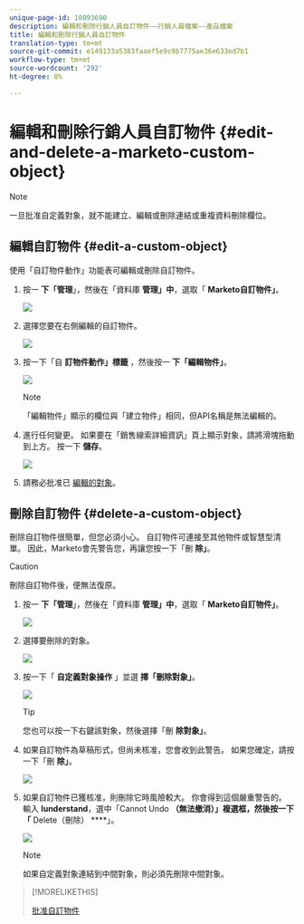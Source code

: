 ```yaml
---
unique-page-id: 10093690
description: 編輯和刪除行銷人員自訂物件——行銷人員檔案——產品檔案
title: 編輯和刪除行銷人員自訂物件
translation-type: tm+mt
source-git-commit: e149133a5383faaef5e9c9b7775ae36e633ed7b1
workflow-type: tm+mt
source-wordcount: '292'
ht-degree: 0%

---
```



# 編輯和刪除行銷人員自訂物件 {#edit-and-delete-a-marketo-custom-object}

>[!NOTE]
>
>一旦批准自定義對象，就不能建立、編輯或刪除連結或重複資料刪除欄位。

## 編輯自訂物件 {#edit-a-custom-object}

使用「自訂物件動作」功能表可編輯或刪除自訂物件。

1. 按一 **下「管理**」，然後在「資料庫 **管理」中**，選取「 **Marketo自訂物件」**。

   ![](assets/image2016-1-18-13-3a31-3a51.png)

1. 選擇您要在右側編輯的自訂物件。

   ![](assets/image2016-1-18-13-3a33-3a11.png)

1. 按一下「自 **訂物件動作」標籤** ，然後按一 **下「編輯物件」**。

   ![](assets/image2015-9-23-11-3a37-3a44.png)

   >[!NOTE]
   >
   >「編輯物件」顯示的欄位與「建立物件」相同，但API名稱是無法編輯的。

1. 進行任何變更。 如果要在「銷售線索詳細資訊」頁上顯示對象，請將滑塊拖動到上方。 按一下 **儲存**。

   ![](assets/image2015-9-15-16-3a48-3a39.png)

1. 請務必批准已 [編輯的對象](approve-a-custom-object.md)。

## 刪除自訂物件 {#delete-a-custom-object}

刪除自訂物件很簡單，但您必須小心。 自訂物件可連接至其他物件或智慧型清單。 因此，Marketo會先警告您，再讓您按一下「刪 **除」**。

>[!CAUTION]
>
>刪除自訂物件後，便無法復原。

1. 按一 **下「管理**」，然後在「資料庫 **管理」中**，選取「 **Marketo自訂物件」**。

   ![](assets/image2016-1-18-13-3a36-3a0.png)

1. 選擇要刪除的對象。

   ![](assets/image2015-9-23-16-3a29-3a5.png)

1. 按一下「 **自定義對象操作** 」並選 **擇「刪除對象」**。

   ![](assets/image2015-9-23-11-3a39-3a5.png)

   >[!TIP]
   >
   >您也可以按一下右鍵該對象，然後選擇「刪 **除對象」**。

1. 如果自訂物件為草稿形式，但尚未核准，您會收到此警告。 如果您確定，請按一下「刪 **除」**。

   ![](assets/image2015-9-23-16-3a31-3a2.png)

1. 如果自訂物件已獲核准，則刪除它時風險較大。 你會得到這個嚴重警告的。 輸入 **Iunderstand**，選中「Cannot Undo **（無法撤消）」複選框，然後按一下「** Delete（刪除） ****」。

   ![](assets/image2016-1-15-9-3a49-3a38.png)

   >[!NOTE]
   >
   >如果自定義對象連結到中間對象，則必須先刪除中間對象。

>[!MORELIKETHIS]
>
>[批准自訂物件](approve-a-custom-object.md)

